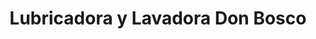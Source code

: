 ---
title: "Lubricadora y Lavadora Don Bosco"
url: /quito/lubricadora-y-lavadora-don-bosco/
shop: reparación de automóviles
---